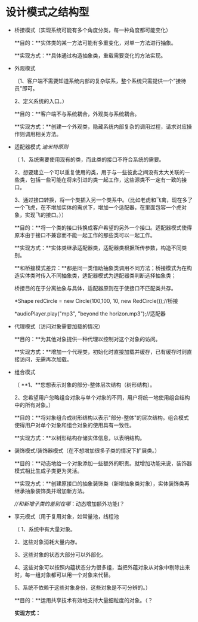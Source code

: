 # 设计模式之结构型

* 桥接模式（实现系统可能有多个角度分类，每一种角度都可能变化）

  **目的：**实体类的某一方法可能有多重变化，对单一方法进行抽象。

  **实现方式：**具体通过构造抽象类，重载需要变化的方法实现。

* 外观模式

  （1、客户端不需要知道系统内部的复杂联系，整个系统只需提供一个"接待员"即可。 

  2、定义系统的入口。）

  **目的：**客户端不与系统耦合，外观类与系统耦合。

  **实现方式：**创建一个外观类，隐藏系统内部复杂的调用过程，请求对应操作则调用相关方法。

* 适配器模式 *迪米特原则*

  （ 1、系统需要使用现有的类，而此类的接口不符合系统的需要。

   2、想要建立一个可以重复使用的类，用于与一些彼此之间没有太大关联的一些类，包括一些可能在将来引进的类一起工作，这些源类不一定有一致的接口。

   3、通过接口转换，将一个类插入另一个类系中。（比如老虎和飞禽，现在多了一个飞虎，在不增加实体的需求下，增加一个适配器，在里面包容一个虎对象，实现飞的接口。））

  **目的：**将一个类的接口转换成客户希望的另外一个接口。适配器模式使得原本由于接口不兼容而不能一起工作的那些类可以一起工作。

  **实现方式：**实体类继承适配器类，适配器类根据所传参数，构造不同类别。

  **和桥接模式差异：**都是同一类借助抽象类调用不同方法；桥接模式为在构造实体类时传入不同抽象类，适配器模式为适配器类判断选择抽象类；

  桥接目的在于分离抽象与具体，适配器原则在于使接口不匹配类共存。

  *Shape redCircle = new Circle(100,100, 10, new RedCircle());//桥接

  *audioPlayer.play("mp3", "beyond the horizon.mp3");//适配器

* 代理模式（访问对象需要加载的情况）

  **目的：**为其他对象提供一种代理以控制对这个对象的访问。

  **实现方式：**增加一个代理类，初始化时直接加载并缓存，已有缓存时则直接访问，无需再次加载。

* 组合模式

  （ **1、**您想表示对象的部分-整体层次结构（树形结构）。 

  2、您希望用户忽略组合对象与单个对象的不同，用户将统一地使用组合结构中的所有对象。）

  **目的：**将对象组合成树形结构以表示"部分-整体"的层次结构。组合模式使得用户对单个对象和组合对象的使用具有一致性。

  **实现方式：**以树形结构存储实体信息，以表明结构。

* 装饰模式/装饰器模式（在不想增加很多子类的情况下扩展类。）

  **目的：**动态地给一个对象添加一些额外的职责。就增加功能来说，装饰器模式相比生成子类更为灵活。

  **实现方式：**创建原接口的抽象装饰类（新增抽象类对象），实体装饰类再继承抽象装饰类并增加新方法。

  *//和新增子类的差别在哪*：动态增加额外功能(？

* 享元模式（用于复用对象，如常量池，线程池

  （ 1、系统中有大量对象。

   2、这些对象消耗大量内存。

   3、这些对象的状态大部分可以外部化。

   4、这些对象可以按照内蕴状态分为很多组，当把外蕴对象从对象中剔除出来时，每一组对象都可以用一个对象来代替。

   5、系统不依赖于这些对象身份，这些对象是不可分辨的。）

  **目的：**运用共享技术有效地支持大量细粒度的对象。（？

  **实现方式：**
  
  
  
  
  
  

